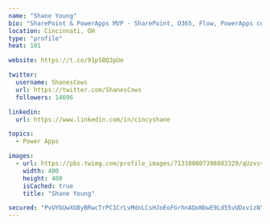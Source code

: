 ```yaml
---
name: "Shane Young"
bio: "SharePoint & PowerApps MVP - SharePoint, O365, Flow, PowerApps consulting? @PowerApps911 | Pure Snark? You found it."
location: Cincinnati, OH
type: "profile"
heat: 101

website: https://t.co/91p5BQ3pUe

twitter:
  username: ShanesCows
  url: https://twitter.com/ShanesCows
  followers: 14696

linkedin:
  url: https://www.linkedin.com/in/cincyshane

topics:
  - Power Apps

images:
  - url: https://pbs.twimg.com/profile_images/713100007398883329/qUzvsvQ3_400x400.jpg
    width: 400
    height: 400
    isCached: true
    title: "Shane Young"

secured: "PvUYbUwXU8yBRwcTrPC1CrLvMdnLCsHJoEoFGrhnAQoNbwE9Ld55vUDxvizNYEdc6OQT2Di+4mdDming7EuZugnD3cZ8mKXDcOY6IW41AjEyTdMq/h94pO8gT1ZRnj4/jOtyf68H6+KwsXarHVnQkH+qXFBtiRknQC8JX00bntlhWQ3hpLf1ODpl0ou+fZFzD3OWDur2hxQ93ejqSn7o+nLi6+4LqHRlyaEBbMdEEO0onZklUl8i8pXp0NcnwQo+nIAXc74f1LmD1n2BBCjhGxLJWMN/Sshy0yAtiWyHBr0Twk5UK8TknV7usqk68sLvoPeq8a2la9bRbVR55FXQBLm4oc8KF0R/figQIIDhfPdGP2c1uOvptt9HVt2Ckjl08D9jcEtWk/pxoNl5cqGYpWtAL8XdRJ+GNWQyaDqDaTY=;n7NxuBVqnDlmp230Co3jyQ=="
---
```


